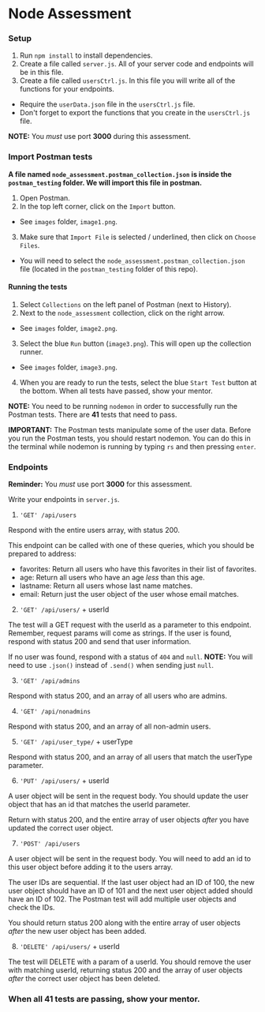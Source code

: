 # Node Assessment

### Setup

1. Run ```npm install``` to install dependencies.
2. Create a file called ```server.js```. All of your server code and endpoints will be in this file.
3. Create a file called ```usersCtrl.js```.  In this file you will write all of the functions for your endpoints.
  - Require the ```userData.json``` file in the ```usersCtrl.js``` file.
  - Don't forget to export the functions that you create in the ```usersCtrl.js``` file.

**NOTE:** You *must* use port **3000** during this assessment.    

### Import Postman tests

**A file named ```node_assessment.postman_collection.json``` is inside the ```postman_testing``` folder. We will import this file in postman.**

1. Open Postman.
2. In the top left corner, click on the ```Import``` button.
  - See ```images``` folder, ```image1.png```.
3. Make sure that ```Import File``` is selected / underlined, then click on ```Choose Files```.

  - You will need to select the ```node_assessment.postman_collection.json``` file (located in the ```postman_testing``` folder of this repo).

#### Running the tests

1. Select ```Collections``` on the left panel of Postman (next to History).
2. Next to the ```node_assessment``` collection, click on the right arrow.
  - See ```images``` folder, ```image2.png```.
3. Select the blue ```Run``` button (```image3.png```). This will open up the collection runner.
  - See ```images``` folder, ```image3.png```.
4. When you are ready to run the tests, select the blue ```Start Test``` button at the bottom. When all tests have passed, show your mentor.

**NOTE:** You need to be running ```nodemon``` in order to successfully run the Postman tests. There are **41** tests that need to pass.

**IMPORTANT:** The Postman tests manipulate some of the user data. Before you run the Postman tests, you should restart nodemon. You can do this in the terminal while nodemon is running by typing ```rs``` and then pressing ```enter```.

### Endpoints

**Reminder:** You *must* use port **3000** for this assessment.

Write your endpoints in ```server.js```.

1. ```'GET' /api/users```

Respond with the entire users array, with status 200.

This endpoint can be called with one of these queries, which you should be prepared to address:

- favorites: Return all users who have this favorites in their list of favorites.
- age: Return all users who have an age *less* than this age.
- lastname: Return all users whose last name matches.
- email: Return just the user object of the user whose email matches.

2. ```'GET' /api/users/``` + userId

The test will a GET request with the userId as a parameter to this endpoint. Remember, request params will come as strings. If the user is found, respond with status 200 and send that user information.

If no user was found, respond with a status of ```404``` and ```null```.
**NOTE:** You will need to use ```.json()``` instead of ```.send()``` when sending just ```null```.


3. ```'GET' /api/admins```

Respond with status 200, and an array of all users who are admins.

4. ```'GET' /api/nonadmins```

Respond with status 200, and an array of all non-admin users.

5. ```'GET' /api/user_type/``` + userType

Respond with status 200, and an array of all users that match the userType parameter.

6. ```'PUT' /api/users/``` + userId

A user object will be sent in the request body. You should update the user object that has an id that matches the userId parameter.

Return with status 200, and the entire array of user objects *after* you have updated the correct user object.

7. ```'POST' /api/users```

A user object will be sent in the request body. You will need to add an id to this user object before adding it to the users array.

The user IDs are sequential. If the last user object had an ID of 100, the new user object should have an ID of 101 and the next user object added should have an ID of 102. The Postman test will add multiple user objects and check the IDs.

You should return status 200 along with the entire array of user objects *after* the new user object has been added.

8. ```'DELETE' /api/users/``` + userId

The test will DELETE with a param of a userId. You should remove the user with matching userId, returning status 200 and the array of user objects *after* the correct user object has been deleted.

### When all 41 tests are passing, show your mentor.
